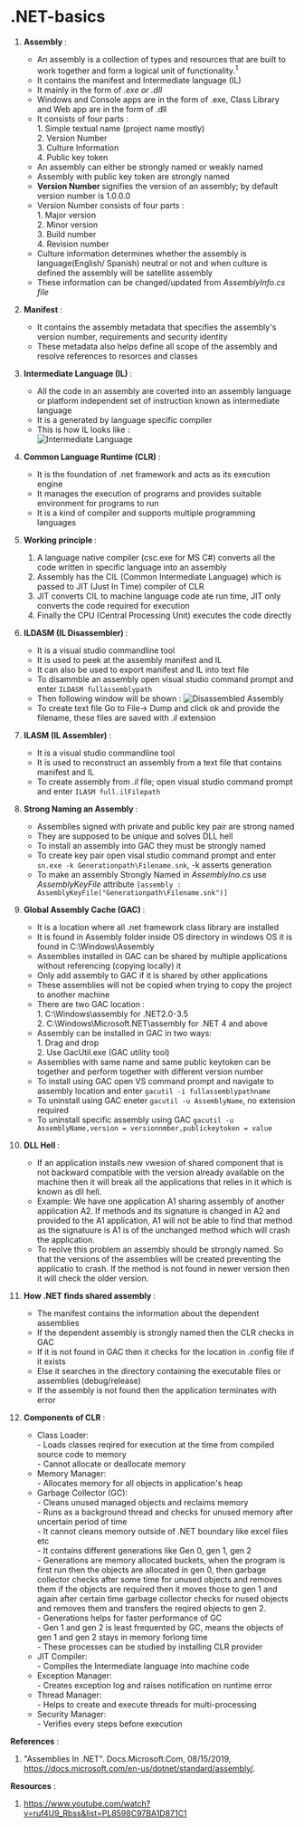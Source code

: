 # .NET-basics

1. <b> Assembly </b> :
    - An assembly is a collection of types and resources that are built to work together and form a logical unit of functionality.<sup>1</sup> 
    - It contains the manifest and Intermediate language (IL)
    - It mainly in the form of <i> .exe or .dll </i>
    - Windows and Console apps are in the form of .exe, Class Library and Web app are in the form of .dll
    - It consists of four parts : </br> 1. Simple textual name (project name mostly) </br> 2. Version Number </br> 3. Culture Information </br> 4. Public key token
    - An assembly can either be strongly named or weakly named
    - Assembly with public key token are strongly named
    - <b>Version Number </b> signifies the version of an assembly; by default version number is 1.0.0.0
    - Version Number consists of four parts : </br> 1. Major version </br> 2. Minor version </br> 3. Build number </br> 4. Revision number
    - Culture information determines whether the assembly is language(English/ Spanish) neutral or not and when culture is defined the assembly will be satellite assembly
    - These information can be changed/updated from <i>AssemblyInfo.cs file</i>
    
2. <b> Manifest </b> : 
    - It contains the assembly metadata that specifies the assembly's version number, requirements and security identity
    - These metadata also helps define all scope of the assembly and resolve references to resorces and classes
    
3. <b> Intermediate Language (IL) </b> :
    - All the code in an assembly are coverted into an assembly language or platform independent set of instruction known as intermediate language
    - It is a generated by language specific compiler
    - This is how IL looks like : </br>
    ![Intermediate Language](https://github.com/KarkiBindu/.NET-basics/blob/master/IL.JPG)

3. <b> Common Language Runtime (CLR) </b> :
    - It is the foundation of .net framework and acts as its execution engine
    - It manages the execution of programs and provides suitable environment for programs to run
    - It is a kind of compiler and supports multiple programming languages
    
4. <b> Working principle </b> :
    1. A language native compiler (csc.exe for MS C#) converts all the code written in specific language into an assembly
    2. Assembly has the CIL (Common Intermediate Language) which is passed to JIT (Just In Time) compiler of CLR
    3. JIT converts CIL to machine language code ate run time, JIT only converts the code required for execution
    4. Finally the CPU (Central Processing Unit) executes the code directly
    
5. <b> ILDASM (IL Disassembler) </b> :
    - It is a visual studio commandline tool
    - It is used to peek at the assembly manifest and IL
    - It can also be used to export manifest and IL into text file
    - To disammble an assembly open visual studio command prompt and enter `ILDASM fullassemblypath`
    - Then following window will be shown :
    ![Disassembled Assembly](https://github.com/KarkiBindu/.NET-basics/blob/master/ILDASM.png)
    - To create text file Go to File-> Dump and click ok and provide the filename, these files are saved with <i>.il</i> extension
    
6. <b> ILASM (IL Assembler) </b> :
    - It is a visual studio commandline tool
    - It is used to reconstruct an assembly from a text file that contains manifest and IL
    - To create assembly from <i> .il </i> file; open visual studio command prompt and enter `ILASM full.ilFilepath`
   
7. <b> Strong Naming an Assembly </b> :
    - Assemblies signed with private and public key pair are  strong named
    - They are supposed to be unique and solves DLL hell
    - To install an assembly into GAC they must be strongly named
    - To create key pair open visal studio command prompt and enter `sn.exe -k Generationpath\Filename.snk`, -k asserts generation
    - To make an assembly Strongly Named in <i>AssemblyIno.cs</i> use <i>AssemblyKeyFile</i> attribute `[assembly : AssemblyKeyFile("Generationpath\Filename.snk")]` 
    
8. <b> Global Assembly Cache (GAC) </b> :
    - It is a location where all .net framework class library are installed
    - It is found in Assembly folder inside OS directory in windows OS it is found in C:\Windows\Assembly
    - Assemblies installed in GAC can be shared by multiple applications without referencing (copying locally) it
    - Only add assembly to GAC if it is shared by other applications
    - These assemblies will not be copied when trying to copy the project to another machine
    - There are two GAC location : </br> 1. C:\Windows\assembly for .NET2.0-3.5 </br> 2. C:\Windows\Microsoft.NET\assembly for .NET 4 and above
    - Assembly can be installed in GAC in two ways: </br> 1. Drag and drop </br> 2. Use GacUtil.exe (GAC utility tool)
    - Assemblies with same name and same public keytoken can be together and perform together with different version number
    - To install using GAC open VS command prompt and navigate to assembly location and enter `gacutil -i fullassemblypathname`
    - To uninstall using GAC eneter `gacutil -u AssemblyName`, no extension required
    - To uninstall specific assembly using GAC `gacutil -u AssemblyName,version = versionnmber,publickeytoken = value`

9. <b> DLL Hell </b> :
    - If an application installs new vwesion of shared component that is not backward compatible with the version already available on the machine then it will break all the applications that relies in it which is known as dll hell.
    - Example: We have one application A1 sharing assembly of another application A2. If methods and its signature is changed in A2 and provided to the A1 application, A1 will not be able to find that method as the signatuure is A1 is of the unchanged method which will crash the application.
    - To reolve this problem an assembly should be strongly named. So that the versions of the assemblies will be created preventing the applicatio to crash. If the method is not found in newer version then it will check the older version. 

9. <b> How .NET finds shared assembly </b> :
    - The manifest contains the information about the dependent assemblies
    - If the dependent assembly is strongly named then the CLR checks in GAC
    - If it is not found in GAC then it checks for the location in .config file if it exists
    - Else it searches in the directory containing the executable files or assemblies (debug/release)
    - If the assembly is not found then the application terminates with error

9. <b> Components of CLR </b> :    
    - Class Loader: </br>
            - Loads classes reqired for execution at the time from compiled source code to memory</br>
            - Cannot allocate or deallocate memory </br>
    - Memory Manager:</br>
            - Allocates memory for all objects in application's heap
    - Garbage Collector (GC):</br>
            - Cleans unused managed objects and reclaims memory </br>
            - Runs as a background thread and checks for unused memory after uncertain period of time </br>
            - It cannot cleans memory outside of .NET boundary like excel files etc </br>
            - It contains different generations like Gen 0, gen 1, gen 2 </br>
            - Generations are memory allocated buckets, when the program is first run then the objects are allocated in gen 0, then garbage collector checks after some time for unused objects and removes them if the objects are required then it moves those to gen 1 and again after certain time garbage collector checks for nused objects and removes them and transfers the reqired objects to gen 2. </br>
            - Generations helps for faster performance of GC </br>
            - Gen 1 and gen 2 is least frequented by GC, means the objects of gen 1 and gen 2 stays in memory forlong time </br>
            - These processes can be studied by installing CLR provider </br>
     - JIT Compiler:</br>
            - Compiles the Intermediate language into machine code
     - Exception Manager:</br>
            - Creates exception log and raises notification on runtime error 
     - Thread Manager:</br>
            - Helps to create and execute threads for multi-processing
     - Security Manager:</br>
            - Verifies every steps before execution
            
<b>References</b> :
1. "Assemblies In .NET". Docs.Microsoft.Com, 08/15/2019, https://docs.microsoft.com/en-us/dotnet/standard/assembly/.

<b>Resources</b> :
1. https://www.youtube.com/watch?v=ruf4U9_Rbss&list=PL8598C97BA1D871C1
